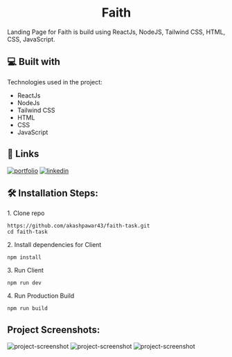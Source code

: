 <h1 align="center" id="title">Faith</h1>

<p id="description">Landing Page for Faith is build using ReactJs, NodeJS, Tailwind CSS, HTML, CSS, JavaScript.</p>

<h2>💻 Built with</h2>

Technologies used in the project:

*   ReactJs
*   NodeJs
*   Tailwind CSS
*   HTML
*   CSS
*   JavaScript

## 🔗 Links
[![portfolio](https://img.shields.io/badge/my_portfolio-000?style=for-the-badge&logo=ko-fi&logoColor=white)](https://akashpawardev.netlify.app/)
[![linkedin](https://img.shields.io/badge/linkedin-0A66C2?style=for-the-badge&logo=linkedin&logoColor=white)](https://www.linkedin.com/in/akashpawar23/)

<h2>🛠️ Installation Steps:</h2>

<p>1. Clone repo</p>

```
https://github.com/akashpawar43/faith-task.git
cd faith-task
```

<p>2. Install dependencies for Client</p>

```
npm install
```


<p>3. Run Client</p>

```
npm run dev
```

<p>4. Run Production Build</p>

```
npm run build
```


<h2>Project Screenshots:</h2>

<img src="https://github.com/akashpawar44/faith-task/blob/master/public/website%20(3).png" alt="project-screenshot" >

<img src="https://github.com/akashpawar44/faith-task/blob/master/public/website%20(2).png" alt="project-screenshot" >

<img src="https://github.com/akashpawar44/faith-task/blob/master/public/website%20(1).png" alt="project-screenshot" >

